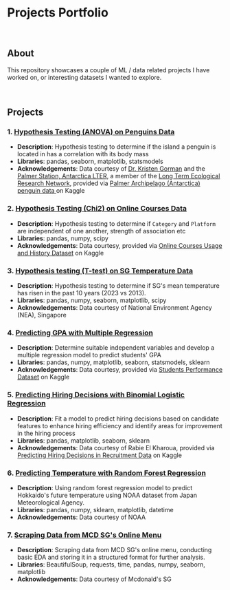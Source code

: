 # Projects Portfolio

<br>

## About

This repository showcases a couple of ML / data related projects I have worked on, or interesting datasets I wanted to explore.

<br>

## Projects

### 1. [Hypothesis Testing (ANOVA) on Penguins Data](python/hypothesis_testing/anova/penguins/penguins_anova.ipynb)

- **Description**: Hypothesis testing to determine if the island a penguin is located in has a correlation with its body mass
- **Libraries**: pandas, seaborn, matplotlib, statsmodels
- **Acknowledgements**: Data courtesy of [Dr. Kristen Gorman](https://www.uaf.edu/cfos/people/faculty/detail/kristen-gorman.php) and the [Palmer Station, Antarctica LTER](https://lternet.edu/site/palmer-antarctica-lter/), a member of the [Long Term Ecological Research Network](https://lternet.edu/), provided via [Palmer Archipelago (Antarctica) penguin data ](https://www.kaggle.com/datasets/parulpandey/palmer-archipelago-antarctica-penguin-data) on Kaggle

### 2. [Hypothesis Testing (Chi2) on Online Courses Data](python/hypothesis_testing/chi2/online_courses/online_courses_chi2.ipynb)

- **Description**: Hypothesis testing to determine if `Category` and `Platform` are independent of one another, strength of association etc
- **Libraries**: pandas, numpy, scipy
- **Acknowledgements**: Data courtesy, provided via [Online Courses Usage and History Dataset](https://www.kaggle.com/datasets/mitul1999/online-courses-usage-and-history-dataset) on Kaggle

### 3. [Hypothesis testing (T-test) on SG Temperature Data](python/hypothesis_testing/ttest/sg_temp/sg_temp_ttest.ipynb)

- **Description**: Hypothesis testing to determine if SG's mean temperature has risen in the past 10 years (2023 vs 2013).
- **Libraries**: pandas, numpy, seaborn, matplotlib, scipy
- **Acknowledgements**: Data courtesy of National Environment Agency (NEA), Singapore

### 4. [Predicting GPA with Multiple Regression](python/machine_learning/supervised_learning/linear_regression/gpa_pred/gpa_pred_linreg.ipynb)

- **Description**: Determine suitable independent variables and develop a multiple regression model to predict students' GPA
- **Libraries**: pandas, numpy, matplotlib, seaborn, statsmodels, sklearn
- **Acknowledgements**: Data courtesy, provided via [Students Performance Dataset](https://www.kaggle.com/datasets/rabieelkharoua/students-performance-dataset/discussion/513482) on Kaggle

### 5. [Predicting Hiring Decisions with Binomial Logistic Regression](python/machine_learning/supervised_learning/logistic_regression/recruitment/recruitment_logreg.ipynb)

- **Description**: Fit a model to predict hiring decisions based on candidate features to enhance hiring efficiency and identify areas for improvement in the hiring process
- **Libraries**: pandas, matplotlib, seaborn, sklearn
- **Acknowledgements**: Data courtesy of Rabie El Kharoua, provided via [Predicting Hiring Decisions in Recruitment Data](https://www.kaggle.com/datasets/rabieelkharoua/predicting-hiring-decisions-in-recruitment-data) on Kaggle

### 6. [Predicting Temperature with Random Forest Regression](python/machine_learning/supervised_learning/randomforest_regression/temp_pred/hokkaido_rfreg.ipynb)

- **Description**: Using random forest regression model to predict Hokkaido's future temperature using NOAA dataset from Japan Meteorological Agency.
- **Libraries**: pandas, numpy, sklearn, matplotlib, datetime
- **Acknowledgements**: Data courtesy of NOAA

### 7. [Scraping Data from MCD SG's Online Menu](python/web_scraping/mcd/mcd_menu.ipynb)

- **Description**: Scraping data from MCD SG's online menu, conducting basic EDA and storing it in a structured format for further analysis.
- **Libraries**: BeautifulSoup, requests, time, pandas, numpy, seaborn, matplotlib
- **Acknowledgements**: Data courtesy of Mcdonald's SG

